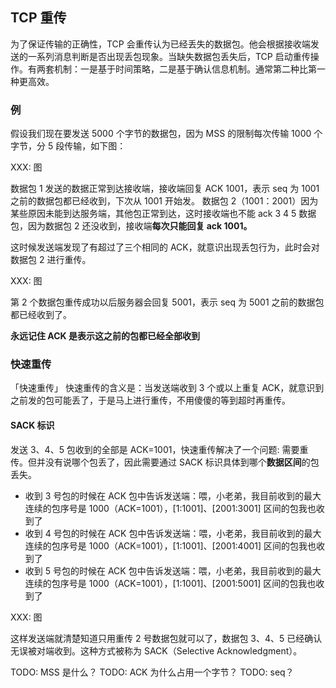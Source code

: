 ## TCP 重传

为了保证传输的正确性，TCP 会重传认为已经丢失的数据包。他会根据接收端发送的一系列消息判断是否出现丢包现象。当缺失数据包丢失后，TCP 启动重传操作。有两套机制：一是基于时间策略，二是基于确认信息机制。通常第二种比第一种更高效。

### 例

假设我们现在要发送 5000 个字节的数据包，因为 MSS 的限制每次传输 1000 个字节，分 5 段传输，如下图：

XXX: 图

数据包 1 发送的数据正常到达接收端，接收端回复 ACK 1001，表示 seq 为 1001 之前的数据包都已经收到，下次从 1001 开始发。 数据包 2（1001：2001）因为某些原因未能到达服务端，其他包正常到达，这时接收端也不能 ack 3 4 5 数据包，因为数据包 2 还没收到，接收端**每次只能回复 ack 1001。**

这时候发送端发现了有超过了三个相同的 ACK，就意识出现丢包行为，此时会对数据包 2 进行重传。

XXX: 图

第 2 个数据包重传成功以后服务器会回复 5001，表示 seq 为 5001 之前的数据包都已经收到了。

**永远记住 ACK 是表示这之前的包都已经全部收到**

### 快速重传

「快速重传」 快速重传的含义是：当发送端收到 3 个或以上重复 ACK，就意识到之前发的包可能丢了，于是马上进行重传，不用傻傻的等到超时再重传。

#### SACK 标识

发送 3、4、5 包收到的全部是 ACK=1001，快速重传解决了一个问题: 需要重传。但并没有说哪个包丢了，因此需要通过 SACK 标识具体到哪个**数据区间**的包丢失。

- 收到 3 号包的时候在 ACK 包中告诉发送端：喂，小老弟，我目前收到的最大连续的包序号是 1000（ACK=1001），[1:1001]、[2001:3001] 区间的包我也收到了
- 收到 4 号包的时候在 ACK 包中告诉发送端：喂，小老弟，我目前收到的最大连续的包序号是 1000（ACK=1001），[1:1001]、[2001:4001] 区间的包我也收到了
- 收到 5 号包的时候在 ACK 包中告诉发送端：喂，小老弟，我目前收到的最大连续的包序号是 1000（ACK=1001），[1:1001]、[2001:5001] 区间的包我也收到了

XXX: 图

这样发送端就清楚知道只用重传 2 号数据包就可以了，数据包 3、4、5 已经确认无误被对端收到。这种方式被称为 SACK（Selective Acknowledgment）。

TODO: MSS 是什么？
TODO: ACK 为什么占用一个字节？
TODO: seq？

